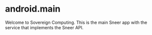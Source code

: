 android.main
============

Welcome to Sovereign Computing. This is the main Sneer app with the service that implements the Sneer API.
